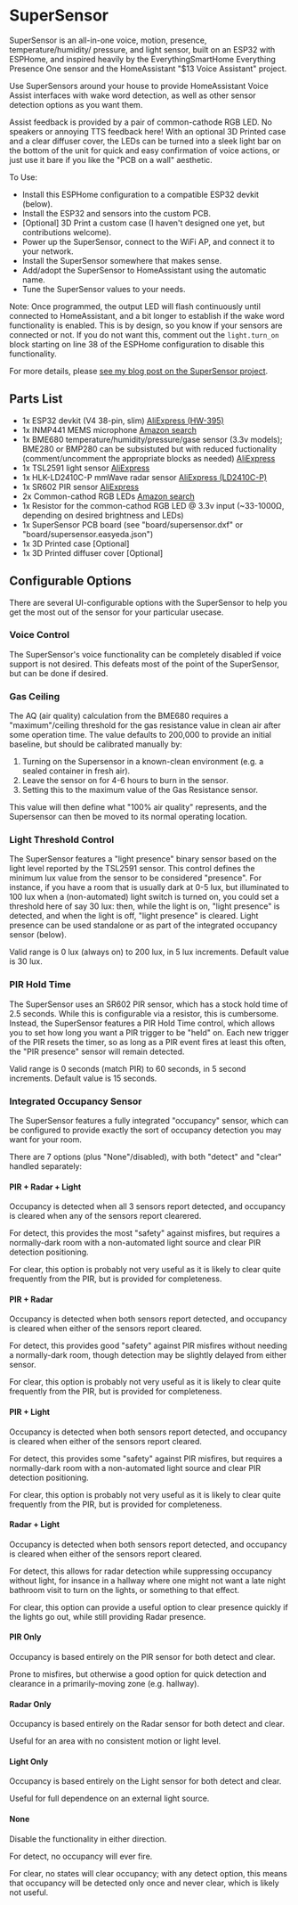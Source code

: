 # SuperSensor

SuperSensor is an all-in-one voice, motion, presence, temperature/humidity/
pressure, and light sensor, built on an ESP32 with ESPHome, and inspired
heavily by the EverythingSmartHome Everything Presence One sensor and the
HomeAssistant "$13 Voice Assistant" project.

Use SuperSensors around your house to provide HomeAssistant Voice Assist
interfaces with wake word detection, as well as other sensor detection options
as you want them.

Assist feedback is provided by a pair of common-cathode RGB LED. No speakers
or annoying TTS feedback here! With an optional 3D Printed case and a clear
diffuser cover, the LEDs can be turned into a sleek light bar on the bottom
of the unit for quick and easy confirmation of voice actions, or just use
it bare if you like the "PCB on a wall" aesthetic.

To Use:

  * Install this ESPHome configuration to a compatible ESP32 devkit (below).
  * Install the ESP32 and sensors into the custom PCB.
  * [Optional] 3D Print a custom case (I haven't designed one yet, but contributions welcome).
  * Power up the SuperSensor, connect to the WiFi AP, and connect it to your network.
  * Install the SuperSensor somewhere that makes sense.
  * Add/adopt the SuperSensor to HomeAssistant using the automatic name.
  * Tune the SuperSensor values to your needs.

Note: Once programmed, the output LED will flash continuously until connected
      to HomeAssistant, and a bit longer to establish if the wake word
      functionality is enabled. This is by design, so you know if your sensors
      are connected or not. If you do not want this, comment out the
      `light.turn_on` block starting on line 38 of the ESPHome configuration
      to disable this functionality.

For more details, please [see my blog post on the SuperSensor project](https://www.boniface.me/the-supersensor/).

## Parts List

* 1x ESP32 devkit (V4 38-pin, slim) [AliExpress (HW-395)](https://www.aliexpress.com/item/1005006019875837.html)
* 1x INMP441 MEMS microphone [Amazon search](https://www.amazon.ca/s?k=INMP441)
* 1x BME680 temperature/humidity/pressure/gase sensor (3.3v models); BME280 or BMP280 can be subsistuted but with reduced fuctionality (comment/uncomment the appropriate blocks as needed) [AliExpress](https://www.aliexpress.com/item/4000818429803.html)
* 1x TSL2591 light sensor [AliExpress](https://www.aliexpress.com/item/1005005514391429.html)
* 1x HLK-LD2410C-P mmWave radar sensor [AliExpress (LD2410C-P)](https://www.aliexpress.com/item/1005006000579211.html)
* 1x SR602 PIR sensor [AliExpress](https://www.aliexpress.com/item/1005001572550300.html)
* 2x Common-cathod RGB LEDs [Amazon search](https://www.amazon.ca/s?k=5mm+RGB+LED+common+cathode)
* 1x Resistor for the common-cathod RGB LED @ 3.3v input (~33-1000Ω, depending on desired brightness and LEDs)
* 1x SuperSensor PCB board (see "board/supersensor.dxf" or "board/supersensor.easyeda.json")
* 1x 3D Printed case [Optional] 
* 1x 3D Printed diffuser cover [Optional] 

## Configurable Options

There are several UI-configurable options with the SuperSensor to help you
get the most out of the sensor for your particular usecase.

### Voice Control

The SuperSensor's voice functionality can be completely disabled if voice
support is not desired. This defeats most of the point of the SuperSensor,
but can be done if desired.

### Gas Ceiling

The AQ (air quality) calculation from the BME680 requires a "maximum"/ceiling
threshold for the gas resistance value in clean air after some operation
time. The value defaults to 200,000 to provide an initial baseline, but
should be calibrated manually by:

1. Turning on the Supersensor in a known-clean environment (e.g. a sealed
   container in fresh air).
2. Leave the sensor on for 4-6 hours to burn in the sensor.
3. Setting this to the maximum value of the Gas Resistance sensor.

This value will then define what "100% air quality" represents, and the
Supersensor can then be moved to its normal operating location.

### Light Threshold Control

The SuperSensor features a "light presence" binary sensor based on the light
level reported by the TSL2591 sensor. This control defines the minimum lux
value from the sensor to be considered "presence". For instance, if you have
a room that is usually dark at 0-5 lux, but illuminated to 100 lux when a
(non-automated) light switch is turned on, you could set a threshold here
of say 30 lux: then, while the light is on, "light presence" is detected,
and when the light is off, "light presence" is cleared. Light presence can
be used standalone or as part of the integrated occupancy sensor (below).

Valid range is 0 lux (always on) to 200 lux, in 5 lux increments.
Default value is 30 lux.

### PIR Hold Time

The SuperSensor uses an SR602 PIR sensor, which has a stock hold time of 2.5
seconds. While this is configurable via a resistor, this is cumbersome.
Instead, the SuperSensor features a PIR Hold Time control, which allows you
to set how long you want a PIR trigger to be "held" on. Each new trigger of
the PIR resets the timer, so as long as a PIR event fires at least this
often, the "PIR presence" sensor will remain detected.

Valid range is 0 seconds (match PIR) to 60 seconds, in 5 second increments.
Default value is 15 seconds.

### Integrated Occupancy Sensor

The SuperSensor features a fully integrated "occupancy" sensor, which can be
configured to provide exactly the sort of occupancy detection you may want
for your room.

There are 7 options (plus "None"/disabled), with both "detect" and "clear"
handled separately:

#### PIR + Radar + Light

Occupancy is detected when all 3 sensors report detected, and occupancy is
cleared when any of the sensors report clearered.

For detect, this provides the most "safety" against misfires, but requires
a normally-dark room with a non-automated light source and clear PIR
detection positioning.

For clear, this option is probably not very useful as it is likely to clear
quite frequently from the PIR, but is provided for completeness.

#### PIR + Radar

Occupancy is detected when both sensors report detected, and occupancy is
cleared when either of the sensors report cleared.

For detect, this provides good "safety" against PIR misfires without
needing a normally-dark room, though detection may be slightly delayed
from either sensor.

For clear, this option is probably not very useful as it is likely to clear
quite frequently from the PIR, but is provided for completeness.

#### PIR + Light

Occupancy is detected when both sensors report detected, and occupancy is
cleared when either of the sensors report cleared.

For detect, this provides some "safety" against PIR misfires, but requires
a normally-dark room with a non-automated light source and clear PIR
detection positioning.

For clear, this option is probably not very useful as it is likely to clear
quite frequently from the PIR, but is provided for completeness.

#### Radar + Light

Occupancy is detected when both sensors report detected, and occupancy is
cleared when either of the sensors report cleared.

For detect, this allows for radar detection while suppressing occupancy
without light, for insance in a hallway where one might not want a late
night bathroom visit to turn on the lights, or something to that effect.

For clear, this option can provide a useful option to clear presence
quickly if the lights go out, while still providing Radar presence.

#### PIR Only

Occupancy is based entirely on the PIR sensor for both detect and clear.

Prone to misfires, but otherwise a good option for quick detection and
clearance in a primarily-moving zone (e.g. hallway).

#### Radar Only

Occupancy is based entirely on the Radar sensor for both detect and clear.

Useful for an area with no consistent motion or light level.

#### Light Only

Occupancy is based entirely on the Light sensor for both detect and clear.

Useful for full dependence on an external light source.

#### None

Disable the functionality in either direction.

For detect, no occupancy will ever fire.

For clear, no states will clear occupancy; with any detect option, this
means that occupancy will be detected only once and never clear, which
is likely not useful.
